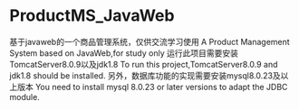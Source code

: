# ProductMS_JavaWeb
基于javaweb的一个商品管理系统，仅供交流学习使用
A Product Management System based on JavaWeb,for study only
运行此项目需要安装TomcatServer8.0.9以及jdk1.8
To run this project,TomcatServer8.0.9 and jdk1.8 should be installed.
另外，数据库功能的实现需要安装mysql8.0.23及以上版本
You need to install mysql 8.0.23 or later versions to adapt the JDBC module.

